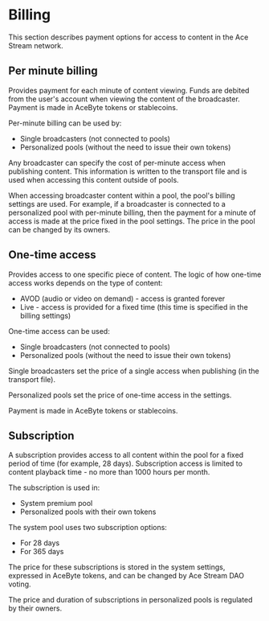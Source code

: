 # Billing

This section describes payment options for access to content in the Ace Stream network.


## Per minute billing

Provides payment for each minute of content viewing. Funds are debited from the user's account when viewing the content of the broadcaster. Payment is made in AceByte tokens or stablecoins.

Per-minute billing can be used by:

- Single broadcasters (not connected to pools)
- Personalized pools (without the need to issue their own tokens)

Any broadcaster can specify the cost of per-minute access when publishing content. This information is written to the transport file and is used when accessing this content outside of pools.

When accessing broadcaster content within a pool, the pool's billing settings are used. For example, if a broadcaster is connected to a personalized pool with per-minute billing, then the payment for a minute of access is made at the price fixed in the pool settings. The price in the pool can be changed by its owners.


## One-time access

Provides access to one specific piece of content. The logic of how one-time access works depends on the type of content:

- AVOD (audio or video on demand) - access is granted forever
- Live - access is provided for a fixed time (this time is specified in the billing settings)

One-time access can be used:

- Single broadcasters (not connected to pools)
- Personalized pools (without the need to issue their own tokens)

Single broadcasters set the price of a single access when publishing (in the transport file).

Personalized pools set the price of one-time access in the settings.

Payment is made in AceByte tokens or stablecoins.


## Subscription

A subscription provides access to all content within the pool for a fixed period of time (for example, 28 days). Subscription access is limited to content playback time - no more than 1000 hours per month.

The subscription is used in:

- System premium pool
- Personalized pools with their own tokens

The system pool uses two subscription options:

- For 28 days
- For 365 days

The price for these subscriptions is stored in the system settings, expressed in AceByte tokens, and can be changed by Ace Stream DAO voting.

The price and duration of subscriptions in personalized pools is regulated by their owners.
